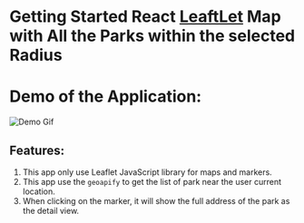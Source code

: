 # Getting Started React [LeaftLet](https://github.com/adityapandey9/location-based-react-leaflet-map) Map with All the Parks within the selected Radius

# Demo of the Application:

![Demo Gif](https://raw.githubusercontent.com/adityapandey9/location-based-react-leaflet-map/master/demo.gif)


## Features:

1. This app only use Leaflet JavaScript library for maps and markers.
2. This app use the `geoapify` to get the list of park near the user current location.
3. When clicking on the marker, it will show the full address of the park as the detail view.

